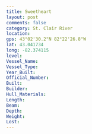 ```yaml
---
title: Sweetheart
layout: post
comments: false
category: St. Clair River
location:
gps: 43°02'30.2"N 82°22'26.8"W
lat: 43.041734
long: -82.374115
level:
Vessel_Name:
Vessel_Type:
Year_Built:
Official_Number:
Built:
Builder:
Hull_Materials:
Length:
Beam:
Depth:
Weight:
Lost:
---
```


